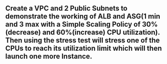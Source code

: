 ## Create a VPC and 2 Public Subnets to demonstrate the working of ALB and ASG(1 min and 3 max with a Simple Scaling Policy of 30%(decrease) and 60%(increase) CPU utilization). Then using the stress test will stress one of the CPUs to reach its utilization limit which will then launch one more Instance.

